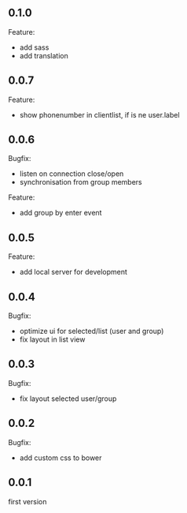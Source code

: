 ## 0.1.0
Feature:
* add sass
* add translation

## 0.0.7
Feature:
* show phonenumber in clientlist, if is ne user.label

## 0.0.6
Bugfix:
* listen on connection close/open
* synchronisation from group members

Feature:
* add group by enter event


## 0.0.5
Feature:
* add local server for development

## 0.0.4
Bugfix:
* optimize ui for selected/list (user and group)
* fix layout in list view

## 0.0.3
Bugfix:
* fix layout selected user/group

## 0.0.2
Bugfix:
* add custom css to bower

## 0.0.1

first version
